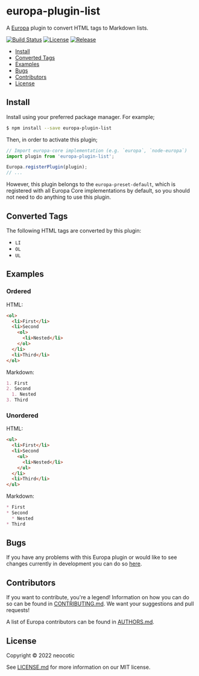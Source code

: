 # europa-plugin-list

A [Europa](https://github.com/neocotic/europa) plugin to convert HTML tags to Markdown lists.

[![Build Status](https://img.shields.io/github/workflow/status/neocotic/europa/CI/main?style=flat-square)](https://github.com/neocotic/europa/actions/workflows/ci.yml)
[![License](https://img.shields.io/npm/l/europa-plugin-list.svg?style=flat-square)](https://github.com/neocotic/europa/raw/main/packages/europa-plugin-list/LICENSE.md)
[![Release](https://img.shields.io/npm/v/europa-plugin-list.svg?style=flat-square)](https://npmjs.com/package/europa-plugin-list)

* [Install](#install)
* [Converted Tags](#converted-tags)
* [Examples](#examples)
* [Bugs](#bugs)
* [Contributors](#contributors)
* [License](#license)

## Install

Install using your preferred package manager. For example;

``` bash
$ npm install --save europa-plugin-list
```

Then, in order to activate this plugin;

``` typescript
// Import europa-core implementation (e.g. `europa`, `node-europa`)
import plugin from 'europa-plugin-list';

Europa.registerPlugin(plugin);
// ...
```

However, this plugin belongs to the `europa-preset-default`, which is registered with all Europa Core implementations by default,
so you should not need to do anything to use this plugin.

## Converted Tags

The following HTML tags are converted by this plugin:

* `LI`
* `OL`
* `UL`

## Examples

### Ordered

HTML:

``` html
<ol>
  <li>First</li>
  <li>Second
    <ol>
      <li>Nested</li>
    </ol>
  </li>
  <li>Third</li>
</ol>
```

Markdown:

``` markdown
1. First
2. Second
  1. Nested
3. Third
```

### Unordered

HTML:

``` html
<ul>
  <li>First</li>
  <li>Second
    <ul>
      <li>Nested</li>
    </ul>
  </li>
  <li>Third</li>
</ul>
```

Markdown:

``` markdown
* First
* Second
  * Nested
* Third
```

## Bugs

If you have any problems with this Europa plugin or would like to see changes currently in development you can do so
[here](https://github.com/neocotic/europa/issues).

## Contributors

If you want to contribute, you're a legend! Information on how you can do so can be found in
[CONTRIBUTING.md](https://github.com/neocotic/europa/blob/main/CONTRIBUTING.md). We want your suggestions and pull
requests!

A list of Europa contributors can be found in [AUTHORS.md](https://github.com/neocotic/europa/blob/main/AUTHORS.md).

## License

Copyright © 2022 neocotic

See [LICENSE.md](https://github.com/neocotic/europa/raw/main/packages/europa-plugin-list/LICENSE.md) for more information on
our MIT license.

